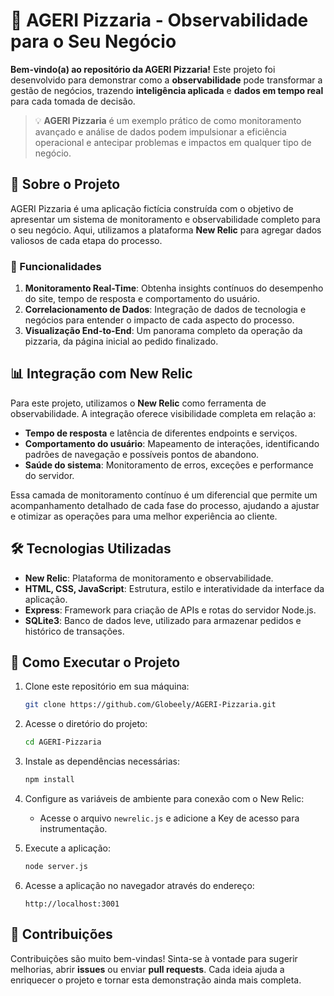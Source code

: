 
# 🍕 AGERI Pizzaria - Observabilidade para o Seu Negócio

**Bem-vindo(a) ao repositório da AGERI Pizzaria!** Este projeto foi desenvolvido para demonstrar como a **observabilidade** pode transformar a gestão de negócios, trazendo **inteligência aplicada** e **dados em tempo real** para cada tomada de decisão.

> 💡 **AGERI Pizzaria** é um exemplo prático de como monitoramento avançado e análise de dados podem impulsionar a eficiência operacional e antecipar problemas e impactos em qualquer tipo de negócio.

## 🌟 Sobre o Projeto

AGERI Pizzaria é uma aplicação fictícia construída com o objetivo de apresentar um sistema de monitoramento e observabilidade completo para o seu negócio. Aqui, utilizamos a plataforma **New Relic** para agregar dados valiosos de cada etapa do processo.

### 🎯 Funcionalidades

1. **Monitoramento Real-Time**: Obtenha insights contínuos do desempenho do site, tempo de resposta e comportamento do usuário.
2. **Correlacionamento de Dados**: Integração de dados de tecnologia e negócios para entender o impacto de cada aspecto do processo.
3. **Visualização End-to-End**: Um panorama completo da operação da pizzaria, da página inicial ao pedido finalizado.

## 📊 Integração com New Relic

Para este projeto, utilizamos o **New Relic** como ferramenta de observabilidade. A integração oferece visibilidade completa em relação a:

- **Tempo de resposta** e latência de diferentes endpoints e serviços.
- **Comportamento do usuário**: Mapeamento de interações, identificando padrões de navegação e possíveis pontos de abandono.
- **Saúde do sistema**: Monitoramento de erros, exceções e performance do servidor.

Essa camada de monitoramento contínuo é um diferencial que permite um acompanhamento detalhado de cada fase do processo, ajudando a ajustar e otimizar as operações para uma melhor experiência ao cliente.

## 🛠️ Tecnologias Utilizadas

- **New Relic**: Plataforma de monitoramento e observabilidade.
- **HTML, CSS, JavaScript**: Estrutura, estilo e interatividade da interface da aplicação.
- **Express**: Framework para criação de APIs e rotas do servidor Node.js.
- **SQLite3**: Banco de dados leve, utilizado para armazenar pedidos e histórico de transações.

## 🚀 Como Executar o Projeto

1. Clone este repositório em sua máquina:
   ```bash
   git clone https://github.com/Globeely/AGERI-Pizzaria.git
   ```
2. Acesse o diretório do projeto:
   ```bash
   cd AGERI-Pizzaria
   ```
3. Instale as dependências necessárias:
   ```bash
   npm install
   ```
4. Configure as variáveis de ambiente para conexão com o New Relic:
   - Acesse o arquivo `newrelic.js` e adicione a Key de acesso para instrumentação.

5. Execute a aplicação:
   ```bash
   node server.js
   ```
6. Acesse a aplicação no navegador através do endereço:
   ```plaintext
   http://localhost:3001
   ```

## 🤝 Contribuições

Contribuições são muito bem-vindas! Sinta-se à vontade para sugerir melhorias, abrir **issues** ou enviar **pull requests**. Cada ideia ajuda a enriquecer o projeto e tornar esta demonstração ainda mais completa.
